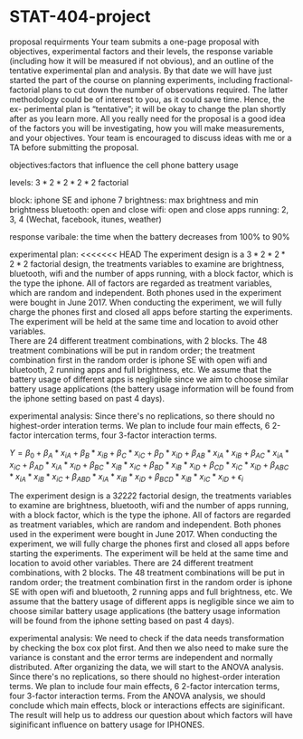 # STAT-404-project

proposal requirments
Your team submits a one-page proposal with objectives, experimental factors and their levels, the response variable (including how it will be measured if not obvious), and an outline of the tentative experimental plan and analysis.
By that date we will have just started the part of the course on planning experiments, including fractional-factorial plans to cut down the number of observations required. The latter methodology could be of interest to you, as it could save time. Hence, the ex- perimental plan is “tentative”; it will be okay to change the plan shortly after as you learn more. All you really need for the proposal is a good idea of the factors you will be investigating, how you will make measurements, and your objectives.
Your team is encouraged to discuss ideas with me or a TA before submitting the proposal.

objectives:factors that influence the cell phone battery usage

levels: $3*2*2*2*2$ factorial

block: iphone SE and iphone 7
brightness: max brightness and min brightness
bluetooth: open and close
wifi: open and close
apps running: 2, 3, 4 
(Wechat, facebook, itunes, weather)

response varibale: the time when the battery decreases from 100% to 90%

experimental plan: 
<<<<<<< HEAD
The experiment design is a $3*2*2*2*2$ factorial design, the treatments variables to examine are brightness, bluetooth, wifi and the number of apps running, with a block factor, which is the type the iphone. All of factors are regarded as treatment variables, which are random and independent. Both phones used in the experiment were bought in June 2017. When conducting the experiment, we will fully charge the phones first and closed all apps before starting the experiments. The experiment will be held at the same time and location to avoid other variables.  
There are 24 different treatment combinations, with 2 blocks. The 48 treatment
combinations will be put in random order; the treatment combination first in the random order is
iphone SE with open wifi and bluetooth, 2 running apps and full brightness, etc. We assume that the battery usage of different apps is negligible since we aim to choose similar battery usage applications (the battery usage information will be found from the iphone setting based on past 4 days). 

experimental analysis:
Since there's no replications, so there should no highest-order interation terms. We plan to include four main effects, 6 2-factor intercation terms, four 3-factor interaction terms. 

$Y= \beta_{0}+\beta_{A}*x_{iA}+\beta_{B}*x_{iB}+\beta_{C}*x_{iC}+\beta_{D}*x_{iD}+\beta_{AB}*x_{iA}*x_{iB}+\beta_{AC}*x_{iA}*x_{iC}+\beta_{AD}*x_{iA}*x_{iD}+\beta_{BC}*x_{iB}*x_{iC}+\beta_{BD}*x_{iB}*x_{iD}+\beta_{CD}*x_{iC}*x_{iD}+\beta_{ABC}*x_{iA}*x_{iB}*x_{iC}+\beta_{ABD}*x_{iA}*x_{iB}*x_{iD}+\beta_{BCD}*x_{iB}*x_{iC}*x_{iD}+\epsilon_{i}$

The experiment design is a 3*2*2*2*2 factorial design, the treatments variables to examine are brightness, bluetooth, wifi and the number of apps running, with a block factor, which is the type the iphone. All of factors are regarded as treatment variables, which are random and independent. Both phones used in the experiment were bought in June 2017. When conducting the experiment, we will fully charge the phones first and closed all apps before starting the experiments. The experiment will be held at the same time and location to avoid other variables.  There are 24 different treatment combinations, with 2 blocks. The 48 treatment combinations will be put in random order; the treatment combination first in the random order is iphone SE with open wifi and bluetooth, 2 running apps and full brightness, etc. We assume that the battery usage of different apps is negligible since we aim to choose similar battery usage applications (the battery usage information will be found from the iphone setting based on past 4 days). 

experimental analysis:
We need to check if the data needs transformation by checking the box cox plot first. And then we also need to make sure the variance is constant and the error terms are independent and normally distributed. After organizing the data, we will start to the ANOVA analysis. Since there's no replications, so there should no highest-order interation terms. We plan to include four main effects, 6 2-factor intercation terms, four 3-factor interaction terms. From the ANOVA analysis, we should conclude which main effects, block or interactions effects are siginificant. The result will help us to address our question about which factors will have siginificant influence on battery usage for IPHONES. 



